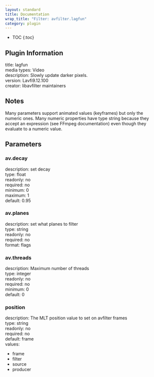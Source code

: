 ```yaml
---
layout: standard
title: Documentation
wrap_title: "Filter: avfilter.lagfun"
category: plugin
---
```

* TOC
{:toc}

## Plugin Information

title: lagfun  
media types:
Video  
description: Slowly update darker pixels.  
version: Lavfi9.12.100  
creator: libavfilter maintainers  

## Notes

Many parameters support animated values (keyframes) but only the numeric ones. Many numeric properties have type string because they accept an expression (see FFmpeg documentation) even though they evaluate to a numeric value.

## Parameters

### av.decay

  
description:
set decay  
type: float  
readonly: no  
required: no  
minimum: 0  
maximum: 1  
default: 0.95  

### av.planes

  
description:
set what planes to filter  
type: string  
readonly: no  
required: no  
format: flags  

### av.threads

  
description:
Maximum number of threads  
type: integer  
readonly: no  
required: no  
minimum: 0  
default: 0  

### position

  
description:
The MLT position value to set on avfilter frames  
type: string  
readonly: no  
required: no  
default: frame  
values:  

* frame
* filter
* source
* producer

